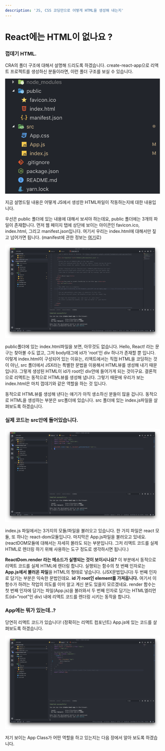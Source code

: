```yaml
---
description: 'JS, CSS 코딩만으로 어떻게 HTML을 생성해 내는지'
---
```


# React에는 HTML이 없나요 ?

### 껍데기 HTML.

CRA의 폴더 구조에 대해서 설명해 드리도록 하겠습니다. create-react-app으로 리액트 프로젝트를 생성하신 분들이라면, 이런 폴더 구조를 보실 수 있습니다.

![CRA&#xB85C; &#xC0DD;&#xC131;&#xB41C; &#xD3F4;&#xB354; &#xAD6C;&#xC870;](../.gitbook/assets/2019-03-09-3.55.32.png)

지금 설명드릴 내용은 어떻게 JS에서 생성한 HTML파일이 작동하는지에 대한 내용입니다.

우선은 public 폴더에 있는 내용에 대해서 보셔야 하는데요, public 폴더에는 3개의 파일이 존재합니다. 먼저 웹 페이지 탭에 상단에 보이는 아이콘인 favicon.ico, index.html, 그리고 manifest.json입니다. 여기서 우리는 index.html에 대해서만 짚고 넘어가면 됩니다. \(manifest에 관한 정보는 [여기](https://developers.google.com/web/fundamentals/web-app-manifest/?hl=ko)로\)

![index.html&#xC5D0; &#xC788;&#xB294; &#xAC83;&#xB4E4;](../.gitbook/assets/2019-03-09-4.30.48.png)

public폴더에 있는 index.html파일을 보면, 아무것도 없습니다. Hello, React! 라는 문구는 찾아볼 수도 없고, 그저 body태그에 id가 'root'인 div 하나가 존재할 뿐 입니다. 이렇게 index.html이 구성되어 있는 이유는, 리액트에서는 직접 HTML을 코딩하는 것이 아닌, src 폴더에서 JSX라는 특별한 문법을 이용해서 HTML뷰를 생성해 내기 때문입니다. 그렇게 생성된 HTML이 id가 root인 div안에 들어가게 되는 것이구요. 결론적으로 리액트는 동적으로 HTML뷰를 생성해 냅니다. 그렇기 때문에 우리가 보는 index.html은 마치 껍데기와 같은 역할을 하는 것 입니다.

동적으로 HTML뷰를 생성해 낸다는 얘기가 아직 생소하신 분들이 많을 겁니다. 동적으로 HTML을 생성하는 부분은 src폴더에 있습니다. src 폴더에 있는 index.js파일을 살펴보도록 하겠습니다.

### 실제 코드는 src안에 들어있습니다.

![index.js](../.gitbook/assets/2019-03-09-4.45.39.png)

index.js 파일에서는 3가지의 모듈/파일을 불러오고 있습니다. 한 가지 파일은 react 모듈, 또 하나는 react-dom모듈입니다. 마지막은 App.js파일을 불러오고 있네요. \(reactDOM모듈에 대해서는 자세히 몰라도 되는 부분입니다. 그저 리액트 코드를 실제 HTML로 렌더링 하기 위해 사용하는 도구 정도로 생각하시면 됩니다.\)

**ReactDom.render 라는 메소드가 실행되는 것이 보이시나요?** 이 부분에서 동적으로 리액트 코드를 실제 HTML에 렌더링 합니다. 실행되는 함수의 첫 번째 인자로는 **App.js에서 불러온 파일**을 HTML의 형태로 넣습니다. \(JSX문법입니다\) 두 번째 인자로 담기는 부분은 익숙한 문법인데요. **id 가 root인 element를 가져옵니다.** 여기서 이 함수가 하려는 작업의 의도를 이미 알고 계신 분도 있을지 모르겠네요. render 함수는 첫 번째 인자에 담기는 파일\(App.js\)을 불러와서 두 번째 인자로 담기는 HTML엘리먼트\(id="root"인 div\) 내에 리액트 코드를 렌더링 시키는 동작을 합니다.

### App에는 뭐가 있는데..?

당연히 리액트 코드가 있습니다! \(정확히는 리액트 컴포넌트\) App.js에 있는 코드를 살펴보도록 하겠습니다.

![App.js&#xC5D0; &#xC788;&#xB294; &#xCEF4;&#xD3EC;&#xB10C;&#xD2B8;](../.gitbook/assets/2019-03-09-4.55.22.png)

저기 보이는 App Class가 어떤 역할을 하고 있는지는 다음 장에서 알아 보도록 하겠습니다.



